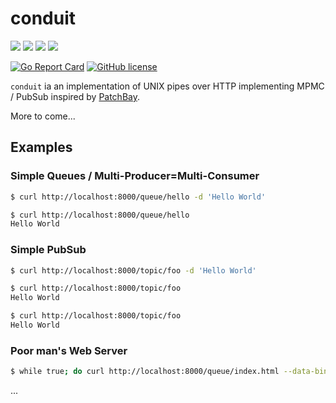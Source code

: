 # conduit

![](https://github.com/prologic/conduit/workflows/Coverage/badge.svg)
![](https://github.com/prologic/conduit/workflows/Docker/badge.svg)
![](https://github.com/prologic/conduit/workflows/Go/badge.svg)
![](https://github.com/prologic/conduit/workflows/ReviewDog/badge.svg)

[![Go Report Card](https://goreportcard.com/badge/prologic/conduit)](https://goreportcard.com/report/prologic/conduit)
[![GitHub license](https://img.shields.io/github/license/prologic/conduit.svg)](https://github.com/prologic/conduit)

`conduit` ia an implementation of UNIX pipes over HTTP implementing MPMC / PubSub inspired
by [PatchBay](https://patchbay.pub/).

More to come...

## Examples

### Simple Queues / Multi-Producer=Multi-Consumer

```sh
$ curl http://localhost:8000/queue/hello -d 'Hello World'
```

```sh
$ curl http://localhost:8000/queue/hello
Hello World
```

### Simple PubSub

```sh
$ curl http://localhost:8000/topic/foo -d 'Hello World'
```

```sh
$ curl http://localhost:8000/topic/foo
Hello World
```

```sh
$ curl http://localhost:8000/topic/foo
Hello World
```

### Poor man's Web Server

```sh
$ while true; do curl http://localhost:8000/queue/index.html --data-binary @./index.html; done
```

...
